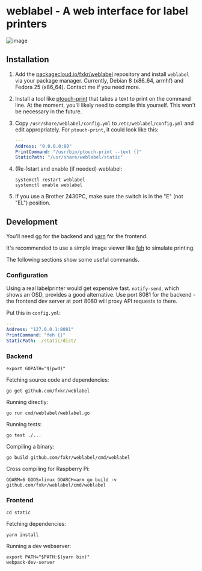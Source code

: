 # weblabel - A web interface for label printers

![image](https://cloud.githubusercontent.com/assets/389616/25075287/7a33bc96-2311-11e7-91b2-8dedc52a7c8b.png)


## Installation

1. Add the [packagecloud.io/fxkr/weblabel](https://packagecloud.io/fxkr/weblabel/install) repository and install `weblabel` via your package manager. Currently, Debian 8 (x86_64, armhf) and Fedora 25 (x86_64). Contact me if you need more.

2. Install a tool like [ptouch-print](https://github.com/dradermacher/ptouch-print) that takes a text to print on the command line. At the moment, you'll likely need to compile this yourself. This won't be necessary in the future.

3. Copy `/usr/share/weblabel/config.yml` to `/etc/weblabel/config.yml` and edit appropriately. For `ptouch-print`, it could look like this:

    ```yaml
    ---
    Address: "0.0.0.0:80"
    PrintCommand: "/usr/bin/ptouch-print --text {}"
    StaticPath: "/usr/share/weblabel/static"
    ```

4. (Re-)start and enable (if needed) weblabel:

    ```
    systemctl restart weblabel
    systemctl enable weblabel
    ```

5. If you use a Brother 2430PC, make sure the switch is in the "E" (not "EL") position.


## Development

You'll need [go](https://golang.org/) for the backend and  [yarn](https://yarnpkg.com/lang/en/) for the frontend.

It's recommended to use a simple image viewer like [feh](https://feh.finalrewind.org/) to simulate printing.

The following sections show some useful commands.

### Configuration

Using a real labelprinter would get expensive fast. `notify-send`, which shows an OSD, provides a good alternative. Use port 8081 for the backend - the frontend dev server at port 8080 will proxy API requests to there.

Put this in `config.yml`:


```yaml
---
Address: "127.0.0.1:8081"
PrintCommand: "feh {}"
StaticPath: ./static/dist/
```

### Backend

```
export GOPATH="$(pwd)"
```

Fetching source code and dependencies:

```
go get github.com/fxkr/weblabel
```

Running directly:
```
go run cmd/weblabel/weblabel.go
```

Running tests:
```
go test ./...
```

Compiling a binary:
```
go build github.com/fxkr/weblabel/cmd/weblabel
```

Cross compiling for Raspberry Pi:
```
GOARM=6 GOOS=linux GOARCH=arm go build -v github.com/fxkr/weblabel/cmd/weblabel
```

### Frontend

```
cd static
```

Fetching dependencies:
```
yarn install 
```

Running a dev webserver:
```
export PATH="$PATH:$(yarn bin)"
webpack-dev-server
```
